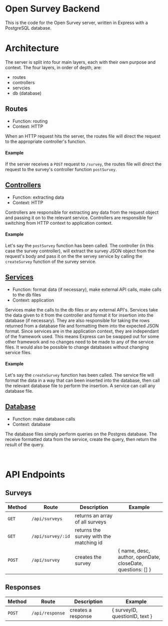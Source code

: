 # Open Survey Backend

This is the code for the Open Survey server, written in Express with a PostgreSQL database.

# Architecture

The server is split into four main layers, each with their own purpose and context. The four layers, in order of depth, are:

-   routes
-   controllers
-   servcies
-   db (database)

## Routes

-   Function: routing
-   Context: HTTP

When an HTTP request hits the server, the routes file will direct the request to the appropriate controller's function.

#### Example

If the server receives a `POST` request to `/survey`, the routes file will direct the request to the survey's controller function `postSurvey`.

## [Controllers](https://github.com/cyores/opensurvey/tree/master/src/backend/src/controllers)

-   Function: extracting data
-   Context: HTTP

Controllers are responsible for extracting any data from the request object and passing it on to the relevant service. Controllers are responsible for switching from HTTP context to application context.

#### Example

Let's say the `postSurvey` function has been called. The controller (in this case the survey controller), will extract the survey JSON object from the request's body and pass it on the the servey service by calling the `createSurvey` function of the survey service.

## [Services](https://github.com/cyores/opensurvey/tree/master/src/backend/src/services)

-   Function: format data (if necessary), make external API calls, make calls to the db files
-   Context: application

Services make the calls to the db files or any external API's. Services take the data given to it from the controller and format it for insertion into the database (if necessary). They are also responsible for taking the rows returned from a database file and formatting them into the expected JSON format. Since services are in the application context, they are independant of the framework used. This means Express can be swapped out for some other framework and no changes need to be made to any of the service files. It would also be possible to change databases without changing service files.

#### Example

Let's say the `createSurvey` function has been called. The service file will format the data in a way that can been inserted into the database, then call the relevant database file to perform the insertion. A service can call any database file.

## [Database](https://github.com/cyores/opensurvey/tree/master/src/backend/src/db)

-   Function: make database calls
-   Context: database

The database files simply perform queries on the Postgres database. The receive formatted data from the service, create the query, then return the result of the query.

<br>

# API Endpoints

## Surveys

| Method | Route             | Description                             | Example                                                    |
| ------ | ----------------- | --------------------------------------- | ---------------------------------------------------------- |
| `GET`  | `/api/surveys`    | returns an array of all surveys         |
| `GET`  | `/api/survey/:id` | returns the survey with the matching id |
| `POST` | `/api/survey`     | creates the survey                      | { name, desc, author, openDate, closeDate, questions: [] } |

## Responses

| Method | Route           | Description        | Example                        |
| ------ | --------------- | ------------------ | ------------------------------ |
| `POST` | `/api/response` | creates a response | { surveyID, questionID, text } |
